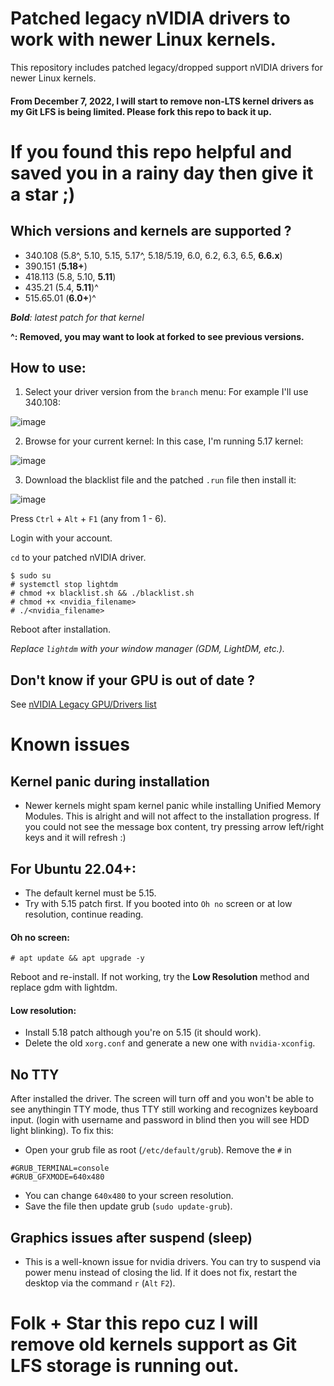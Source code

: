 # Patched legacy nVIDIA drivers to work with newer Linux kernels.
This repository includes patched legacy/dropped support nVIDIA drivers for newer Linux kernels.
#### From December 7, 2022, I will start to remove non-LTS kernel drivers as my Git LFS is being limited. Please fork this repo to back it up.
# If you found this repo helpful and saved you in a rainy day then give it a star ;)

## Which versions and kernels are supported ?
- 340.108 (5.8^, 5.10, 5.15, 5.17^, 5.18/5.19, 6.0, 6.2, 6.3, 6.5, **6.6.x**)
- 390.151 (**5.18+**)
- 418.113 (5.8, 5.10, **5.11**)
- 435.21 (5.4, **5.11**)^
- 515.65.01 (**6.0+**)^

***Bold**: latest patch for that kernel*

**^: Removed, you may want to look at forked to see previous versions.**
## How to use:
1. Select your driver version from the `branch` menu:
For example I'll use 340.108:

![image](https://user-images.githubusercontent.com/70711319/168417538-97d1ae05-2877-440c-948b-08d40fb306e7.png)


2. Browse for your current kernel:
In this case, I'm running 5.17 kernel:

![image](https://user-images.githubusercontent.com/70711319/168422038-bc52e0d6-72b9-4083-84a1-985caaf3939f.png)

3. Download the blacklist file and the patched `.run` file then install it:

![image](https://user-images.githubusercontent.com/70711319/168417619-adc7a601-5ea7-4222-94af-fdde2345b2f0.png)

Press `Ctrl` + `Alt` + `F1` (any from 1 - 6).

Login with your account.

`cd` to your patched nVIDIA driver.

```
$ sudo su
# systemctl stop lightdm
# chmod +x blacklist.sh && ./blacklist.sh
# chmod +x <nvidia_filename>
# ./<nvidia_filename>
```

Reboot after installation.

*Replace `lightdm` with your window manager (GDM, LightDM, etc.).*

## Don't know if your GPU is out of date ?
See [nVIDIA Legacy GPU/Drivers list](https://www.nvidia.com/en-us/drivers/unix/legacy-gpu/)

# Known issues

## Kernel panic during installation
- Newer kernels might spam kernel panic while installing Unified Memory Modules. This is alright and will not affect to the installation progress.
If you could not see the message box content, try pressing arrow left/right keys and it will refresh :)

## For Ubuntu 22.04+:
- The default kernel must be 5.15.
- Try with 5.15 patch first. If you booted into `Oh no` screen or at low resolution, continue reading.
#### Oh no screen:

`# apt update && apt upgrade -y`

Reboot and re-install.
If not working, try the **Low Resolution** method and replace gdm with lightdm.

#### Low resolution:
- Install 5.18 patch although you're on 5.15 (it should work).
- Delete the old `xorg.conf` and generate a new one with `nvidia-xconfig`.

## No TTY
After installed the driver. The screen will turn off and you won't be able to see anythingin TTY mode, thus TTY still working and recognizes keyboard input. (login with username and password in blind then you will see HDD light blinking).
To fix this:
- Open your grub file as root (`/etc/default/grub`).
Remove the `#` in
```
#GRUB_TERMINAL=console
#GRUB_GFXMODE=640x480
```

- You can change `640x480` to your screen resolution.
- Save the file then update grub (`sudo update-grub`).

## Graphics issues after suspend (sleep)
- This is a well-known issue for nvidia drivers. You can try to suspend via power menu instead of closing the lid. If it does not fix, restart the desktop via the command `r` (`Alt` `F2`).

# Folk + Star this repo cuz I will remove old kernels support as Git LFS storage is running out.
